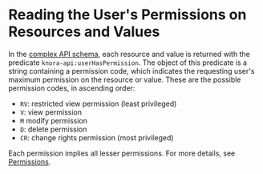 <!---
Copyright © 2015-2021 the contributors (see Contributors.md).

This file is part of DSP — DaSCH Service Platform.

DSP is free software: you can redistribute it and/or modify
it under the terms of the GNU Affero General Public License as published
by the Free Software Foundation, either version 3 of the License, or
(at your option) any later version.

DSP is distributed in the hope that it will be useful,
but WITHOUT ANY WARRANTY; without even the implied warranty of
MERCHANTABILITY or FITNESS FOR A PARTICULAR PURPOSE.  See the
GNU Affero General Public License for more details.

You should have received a copy of the GNU Affero General Public
License along with DSP.  If not, see <http://www.gnu.org/licenses/>.
-->

# Reading the User's Permissions on Resources and Values

In the [complex API schema](introduction.md#api-schema), each
resource and value is returned with the predicate `knora-api:userHasPermission`.
The object of this predicate is a string containing a permission code, which
indicates the requesting user's maximum permission on the resource or value.
These are the possible permission codes, in ascending order:

- `RV`: restricted view permission (least privileged)
- `V`: view permission
- `M` modify permission
- `D`: delete permission
- `CR`: change rights permission (most privileged)

Each permission implies all lesser permissions. For more details, see
[Permissions](../../02-knora-ontologies/knora-base.md#permissions).
